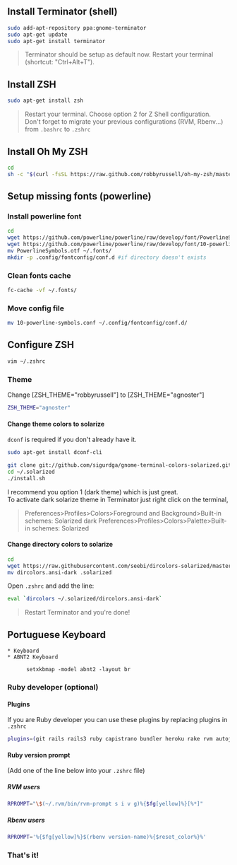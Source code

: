 ## Install Terminator (shell)

```bash
sudo add-apt-repository ppa:gnome-terminator
sudo apt-get update
sudo apt-get install terminator
```
> Terminator should be setup as default now. Restart your terminal (shortcut: "Ctrl+Alt+T").

## Install ZSH

```bash
sudo apt-get install zsh
```
> Restart your terminal. Choose option 2 for Z Shell configuration.  
> Don't forget to migrate your previous configurations (RVM, Rbenv...) from ```.bashrc``` to ```.zshrc```

## Install Oh My ZSH

```bash
cd
sh -c "$(curl -fsSL https://raw.github.com/robbyrussell/oh-my-zsh/master/tools/install.sh)"
```

## Setup missing fonts (powerline)

### Install powerline font
```bash
cd
wget https://github.com/powerline/powerline/raw/develop/font/PowerlineSymbols.otf
wget https://github.com/powerline/powerline/raw/develop/font/10-powerline-symbols.conf
mv PowerlineSymbols.otf ~/.fonts/
mkdir -p .config/fontconfig/conf.d #if directory doesn't exists
```

### Clean fonts cache
```bash
fc-cache -vf ~/.fonts/
```

### Move config file
```bash
mv 10-powerline-symbols.conf ~/.config/fontconfig/conf.d/
```

## Configure ZSH

```bash
vim ~/.zshrc
```

### Theme
Change [ZSH_THEME="robbyrussell"] to [ZSH_THEME="agnoster"]
```bash
ZSH_THEME="agnoster"
```

#### Change theme colors to solarize

```dconf``` is required if you don't already have it.
```bash
sudo apt-get install dconf-cli
```

```bash
git clone git://github.com/sigurdga/gnome-terminal-colors-solarized.git ~/.solarized
cd ~/.solarized
./install.sh
```
I recommend you option 1 (dark theme) which is just great.  
To activate dark solarize theme in Terminator just right click on the terminal, 
> Preferences>Profiles>Colors>Foreground and Background>Built-in schemes: Solarized dark
> Preferences>Profiles>Colors>Palette>Built-in schemes: Solarized

#### Change directory colors to solarize
```bash
cd
wget https://raw.githubusercontent.com/seebi/dircolors-solarized/master/dircolors.ansi-dark
mv dircolors.ansi-dark .solarized
```

Open ```.zshrc``` and add the line:
```bash
eval `dircolors ~/.solarized/dircolors.ansi-dark`
```

> Restart Terminator and you're done!

## Portuguese Keyboard

	* Keyboard
	* ABNT2 Keyboard
  ```console
		setxkbmap -model abnt2 -layout br
  ```



### Ruby developer __(optional)__

####  Plugins
If you are Ruby developer you can use these plugins by replacing plugins in ```.zshrc```
```bash
plugins=(git rails rails3 ruby capistrano bundler heroku rake rvm autojump command-not-found python pip github gnu-utils history-substring-search zsh-syntax-highlighting)
```

#### Ruby version prompt
(Add one of the line below into your ```.zshrc``` file)

##### RVM users
```bash
RPROMPT="\$(~/.rvm/bin/rvm-prompt s i v g)%{$fg[yellow]%}[%*]"
```
##### Rbenv users
```bash
RPROMPT='%{$fg[yellow]%}$(rbenv version-name)%{$reset_color%}%'
```

### That's it!
